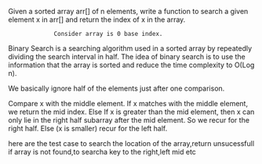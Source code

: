 Given a sorted array arr[] of n elements, write a function to search a given element x in arr[] and return the index of x in the array.

                 Consider array is 0 base index.

Binary Search is a searching algorithm used in a sorted array by repeatedly dividing the search interval in half. The idea of binary search is to use the information that the array is sorted and reduce the time complexity to O(Log n). 

We basically ignore half of the elements just after one comparison.

Compare x with the middle element.
If x matches with the middle element, we return the mid index.
Else If x is greater than the mid element, then x can only lie in the right half subarray after the mid element. So we recur for the right half.
Else (x is smaller) recur for the left half.

here are the test case to search the location of the array,return unsucessfull if array is not found,to searcha key to the right,left mid etc
